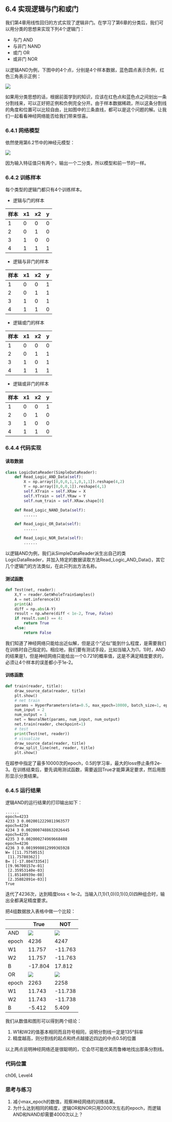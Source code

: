 <!--Copyright © Microsoft Corporation. All rights reserved.
  适用于[License](https://github.com/Microsoft/ai-edu/blob/master/LICENSE.md)版权许可-->

## 6.4 实现逻辑与门和或门

我们第4章用线性回归的方式实现了逻辑非门。在学习了第6章的分类后，我们可以用分类的思想来实现下列4个逻辑门：

- 与门 AND
- 与非门 NAND
- 或门 OR
- 或非门 NOR

以逻辑AND为例，下图中的4个点，分别是4个样本数据，蓝色圆点表示负例，红色三角表示正例：

<img src="../Images/6/LogicAndGateData.png" ch="560" />

如果用分类思想的话，根据前面学到的知识，应该在红色点和蓝色点之间划出一条分割线来，可以正好把正例和负例完全分开。由于样本数据稀疏，所以这条分割线的角度和位置可以比较自由，比如图中的三条直线，都可以是这个问题的解。让我们一起看看神经网络能否给我们带来惊喜。

### 6.4.1 网络模型

依然使用第6.2节中的神经元模型：

<img src="../Images/6/BinaryClassifierNN.png" ch="560" />

因为输入特征值只有两个，输出一个二分类，所以模型和前一节的一样。

### 6.4.2 训练样本

每个类型的逻辑门都只有4个训练样本。

- 逻辑与门的样本

|样本|x1|x2|y|
|---|---|---|---|
|1|0|0|0|
|2|0|1|0|
|3|1|0|0|
|4|1|1|1|

- 逻辑与非门的样本

|样本|x1|x2|y|
|---|---|---|---|
|1|0|0|1|
|2|0|1|1|
|3|1|0|1|
|4|1|1|0|

- 逻辑或门的样本

|样本|x1|x2|y|
|---|---|---|---|
|1|0|0|0|
|2|0|1|1|
|3|1|0|1|
|4|1|1|1|

- 逻辑或非门的样本

|样本|x1|x2|y|
|---|---|---|---|
|1|0|0|1|
|2|0|1|0|
|3|1|0|0|
|4|1|1|0|

### 6.4.4 代码实现

#### 读取数据
  
```Python
class LogicDataReader(SimpleDataReader):
    def Read_Logic_AND_Data(self):
        X = np.array([0,0,0,1,1,0,1,1]).reshape(4,2)
        Y = np.array([0,0,0,1]).reshape(4,1)
        self.XTrain = self.XRaw = X
        self.YTrain = self.YRaw = Y
        self.num_train = self.XRaw.shape[0]

    def Read_Logic_NAND_Data(self):
        ......

    def Read_Logic_OR_Data(self):
        ......

    def Read_Logic_NOR_Data(self):        
        ......
```

以逻辑AND为例，我们从SimpleDataReader派生出自己的类LogicDataReader，并加入特定的数据读取方法Read_Logic_AND_Data()，其它几个逻辑门的方法类似，在此只列出方法名称。

#### 测试函数

```Python
def Test(net, reader):
    X,Y = reader.GetWholeTrainSamples()
    A = net.inference(X)
    print(A)
    diff = np.abs(A-Y)
    result = np.where(diff < 1e-2, True, False)
    if result.sum() == 4:
        return True
    else:
        return False
```

我们知道了神经网络只能给出近似解，但是这个“近似”能到什么程度，是需要我们在训练时自己指定的。相应地，我们要有测试手段，比如当输入为(1，1)时，AND的结果是1，但是神经网络只能给出一个0.721的概率值，这是不满足精度要求的，必须让4个样本的误差都小于1e-2。

#### 训练函数

```Python
def train(reader, title):
    draw_source_data(reader, title)
    plt.show()
    # net train
    params = HyperParameters(eta=0.5, max_epoch=10000, batch_size=1, eps=2e-3, net_type=NetType.BinaryClassifier)
    num_input = 2
    num_output = 1
    net = NeuralNet(params, num_input, num_output)
    net.train(reader, checkpoint=1)
    # test
    print(Test(net, reader))
    # visualize
    draw_source_data(reader, title)
    draw_split_line(net, reader, title)
    plt.show()
```
在超参中指定了最多10000次的epoch，0.5的学习率，最大的loss停止条件2e-3。在训练结束后，要先调用测试函数，需要返回True才能算满足要求，然后用图形显示分类结果。

### 6.4.5 运行结果

逻辑AND的运行结果的打印输出如下：

```
......
epoch=4233
4233 3 0.0020012229811963577
epoch=4234
4234 3 0.0020007488632026445
epoch=4235
4235 3 0.002000274969668408
epoch=4236
4236 3 0.0019998012999365928
W= [[11.75750515]
 [11.75780362]]
B= [[-17.80473354]]
[[9.96700157e-01]
 [2.35953140e-03]
 [1.85140939e-08]
 [2.35882891e-03]]
True
```
迭代了4236次，达到精度loss < 1e-2。当输入(1,1)(1,0)(0,1)(0,0)四种组合时，输出全都满足精度要求。

把4组数据放入表格中做一个比较：

||True|NOT|
|---|---|---|
|AND|<img src="..\Images\6\LogicAndGateResult.png">|<img src="..\Images\6\LogicNandGateResult.png">|
|epoch|4236|4247|
|W1|11.757|-11.763|
|W2|11.757|-11.763|
|B|-17.804|17.812|
|OR|<img src="..\Images\6\LogicOrGateResult.png">|<img src="..\Images\6\LogicNorGateResult.png">|
|epoch|2263|2258|
|W1|11.743|-11.738|
|W2|11.743|-11.738|
|B|-5.412|5.409|

我们从数值和图形可以得到两个结论：

1. W1和W2的值基本相同而且符号相同，说明分割线一定是135°斜率
2. 精度越高，则分割线的起点和终点越接近四边的中点0.5的位置

以上两点说明神经网络还是很聪明的，它会尽可能优美而鲁棒地找出那条分割线。


### 代码位置

ch06, Level4

### 思考与练习

1. 减小max_epoch的数值，观察神经网络的训练结果。
2. 为什么达到相同的精度，逻辑OR和NOR只用2000次左右的epoch，而逻辑AND和NAND却需要4000次以上？